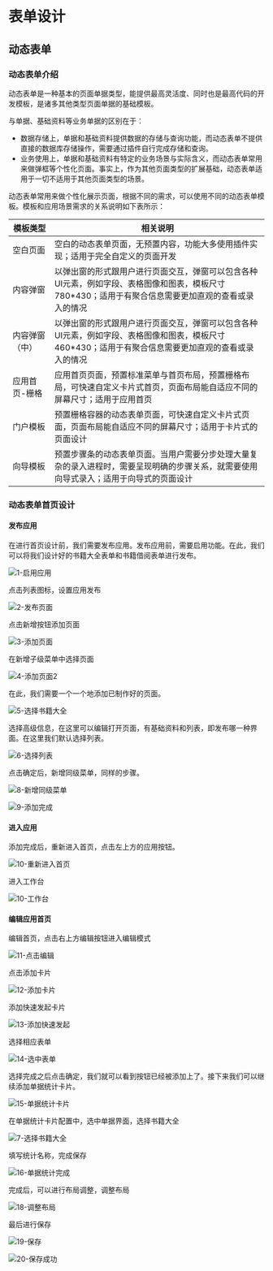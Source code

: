 # 表单设计

## 动态表单

### 动态表单介绍

动态表单是一种基本的页面单据类型，能提供最高灵活度、同时也是最高代码的开发模板，是诸多其他类型页面单据的基础模板。

与单据、基础资料等业务单据的区别在于：

- 数据存储上，单据和基础资料提供数据的存储与查询功能，而动态表单不提供直接的数据库存储操作，需要通过插件自行完成存储和查询。
- 业务使用上，单据和基础资料有特定的业务场景与实际含义，而动态表单常用来做弹框等个性化页面。事实上，作为其他页面类型的扩展基础，动态表单适用于一切不适用于其他页面类型的场景。

动态表单常用来做个性化展示页面，根据不同的需求，可以使用不同的动态表单模板。模板和应用场景需求的关系说明如下表所示：

| 模板类型       | 相关说明                                                     |
| -------------- | ------------------------------------------------------------ |
| 空白页面       | 空白的动态表单页面，无预置内容，功能大多使用插件实现；适用于完全自定义的页面开发 |
| 内容弹窗       | 以弹出窗的形式跟用户进行页面交互，弹窗可以包含各种UI元素，例如字段、表格图像和图表，模板尺寸780*430；适用于有聚合信息需要更加直观的查看或录入的情况 |
| 内容弹窗（中） | 以弹出窗的形式跟用户进行页面交互，弹窗可以包含各种UI元素，例如字段、表格图像和图表，模板尺寸460*430；适用于有聚合信息需要更加直观的查看或录入的情况 |
| 应用首页-栅格  | 应用首页页面，预置标准菜单与首页布局，预置栅格布局，可快速自定义卡片式首页，页面布局能自适应不同的屏幕尺寸；适用于应用首页 |
| 门户模板       | 预置栅格容器的动态表单页面，可快速自定义卡片式页面，页面布局能自适应不同的屏幕尺寸；适用于卡片式的页面设计 |
| 向导模板       | 预置步骤条的动态表单页面。当用户需要分步处理大量复杂的录入进程时，需要呈现明确的步骤关系，就需要使用向导式录入；适用于向导式的页面设计 |

### 动态表单首页设计

#### 发布应用

在进行首页设计前，我们需要发布应用。发布应用前，需要启用功能。在此，我们可以将我们设计好的书籍大全表单和书籍借阅表单进行发布。

![1-启用应用](.\picture\2-4_picture\1-启用应用.png)

点击列表图标，设置应用发布

![2-发布页面](.\picture\2-4_picture\2-发布页面.png)

点击新增按钮添加页面

![3-添加页面](.\picture\2-4_picture\3-添加页面.png)

在新增子级菜单中选择页面

![4-添加页面2](.\picture\2-4_picture\4-添加页面2.png)

在此，我们需要一个一个地添加已制作好的页面。

![5-选择书籍大全](.\picture\2-4_picture\5-选择书籍大全.png)

选择高级信息，在这里可以编辑打开页面，有基础资料和列表，即发布哪一种界面。在这里我们默认选择列表。

![6-选择列表](.\picture\2-4_picture\6-选择列表.png)

点击确定后，新增同级菜单，同样的步骤。

![8-新增同级菜单](.\picture\2-4_picture\8-新增同级菜单.png)

![9-添加完成](.\picture\2-4_picture\9-添加完成.png)

#### 进入应用

添加完成后，重新进入首页，点击左上方的应用按钮。

![10-重新进入首页](.\picture\2-4_picture\10-重新进入首页.png)

进入工作台

![10-工作台](.\picture\2-4_picture\10-工作台.png)

#### 编辑应用首页

编辑首页，点击右上方编辑按钮进入编辑模式

![11-点击编辑](.\picture\2-4_picture\11-点击编辑.png)

点击添加卡片

![12-添加卡片](.\picture\2-4_picture\12-添加卡片.png)

添加快速发起卡片

![13-添加快速发起](.\picture\2-4_picture\13-添加快速发起.png)

选择相应表单

![14-选中表单](.\picture\2-4_picture\14-选中表单.png)

选择完成之后点击确定，我们就可以看到按钮已经被添加上了。接下来我们可以继续添加单据统计卡片。

![15-单据统计卡片](.\picture\2-4_picture\15-单据统计卡片.png)

在单据统计卡片配置中，选中单据界面，选择书籍大全

![7-选择书籍大全](.\picture\2-4_picture\7-选择书籍大全.png)

填写统计名称，完成保存

![16-单据统计完成](.\picture\2-4_picture\16-单据统计完成.png)

完成后，可以进行布局调整，调整布局

![18-调整布局](.\picture\2-4_picture\18-调整布局.png)

最后进行保存

![19-保存](.\picture\2-4_picture\19-保存.png)

![20-保存成功](.\picture\2-4_picture\20-保存成功.png)
